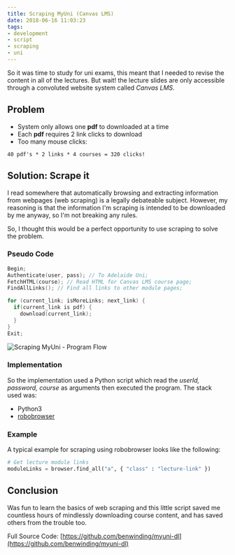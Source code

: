 ```yaml
---
title: Scraping MyUni (Canvas LMS)
date: 2018-06-16 11:03:23
tags:
- development
- script
- scraping
- uni
---
```


So it was time to study for uni exams, this meant that I needed to revise the content in all of the lectures. But wait! the lecture slides are only accessible through a convoluted website system called _Canvas LMS_. 

## Problem

- System only allows one **pdf** to downloaded at a time
- Each **pdf** requires 2 link clicks to download
- Too many mouse clicks:

`
40 pdf's * 2 links * 4 courses = 320 clicks!
`

## Solution: Scrape it

<!-- more --> 

I read somewhere that automatically browsing and extracting information from webpages (web scraping) is a legally debateable subject. However, my reasoning is that the information I'm scraping is intended to be downloaded by me anyway, so I'm not breaking any rules. 

So, I thought this would be a perfect opportunity to use scraping to solve the problem.

### Pseudo Code

``` c
Begin;
Authenticate(user, pass); // To Adelaide Uni;
FetchHTML(course); // Read HTML for Canvas LMS course page;
FindAllLinks(); // Find all links to other module pages;

for (current_link; isMoreLinks; next_link) {
  if(current_link is pdf) {
    download(current_link);
  }
} 
Exit;
```

<img src="/images/code2flow_8d6de.svg" alt="Scraping MyUni - Program Flow" style="max-width: 700px;"/>

### Implementation
So the implementation used a Python script which read the _userId, password, course_ as arguments then executed the program. The stack used was:

- Python3
- [robobrowser](https://github.com/jmcarp/robobrowser)

### Example
A typical example for scraping using robobrowser looks like the following:

``` python
# Get lecture module links
moduleLinks = browser.find_all("a", { "class" : "lecture-link" })
```

## Conclusion
Was fun to learn the basics of web scraping and this little script saved me countless hours of mindlessly downloading course content, and has saved others from the trouble too.

Full Source Code: [https://github.com/benwinding/myuni-dl](https://github.com/benwinding/myuni-dl)